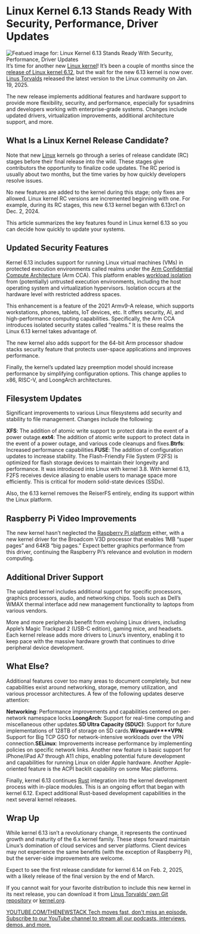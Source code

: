 # Linux Kernel 6.13 Stands Ready With Security, Performance, Driver Updates
![Featued image for: Linux Kernel 6.13 Stands Ready With Security, Performance, Driver Updates](https://cdn.thenewstack.io/media/2025/01/89696443-getty-images-cobtu8xq11c-unsplash-1024x768.jpg)
It’s time for another new [Linux kernel](https://thenewstack.io/learning-linux-start-here/)! It’s been a couple of months since the [release of Linux kernel 6.12](https://thenewstack.io/linux-kernel-6-12-is-official-real-time-app-support-better-scheduling/), but the wait for the new 6.13 kernel is now over. [Linus Torvalds](https://thenewstack.io/linus-torvalds-c-vs-rust-debate-has-religious-undertones/) released the latest version to the Linux community on Jan. 19, 2025.

The new release implements additional features and hardware support to provide more flexibility, security, and performance, especially for sysadmins and developers working with enterprise-grade systems. Changes include updated drivers, virtualization improvements, additional architecture support, and more.

## What Is a Linux Kernel Release Candidate?
Note that new [Linux](https://thenewstack.io/introduction-to-linux-operating-system) kernels go through a series of release candidate (RC) stages before their final release into the wild. These stages give contributors the opportunity to finalize code updates. The RC period is usually about two months, but the time varies by how quickly developers resolve issues.

No new features are added to the kernel during this stage; only fixes are allowed. Linux kernel RC versions are incremented beginning with one. For example, during its RC stages, this new 6.13 kernel began with 6.13rc1 on Dec. 2, 2024.

This article summarizes the key features found in Linux kernel 6.13 so you can decide how quickly to update your systems.

## Updated Security Features
Kernel 6.13 includes support for running Linux virtual machines (VMs) in protected execution environments called realms under the [Arm Confidential Compute Architecture](https://www.arm.com/architecture/security-features/arm-confidential-compute-architecture) (Arm CCA). This platform enables [workload isolation](https://thenewstack.io/confidential-computing-makes-inroads-to-the-cloud/) from (potentially) untrusted execution environments, including the host operating system and virtualization hypervisors. Isolation occurs at the hardware level with restricted address spaces.

This enhancement is a feature of the 2021 Armv9-A release, which supports workstations, phones, tablets, IoT devices, etc. It offers security, AI, and high-performance computing capabilities. Specifically, the Arm CCA introduces isolated security states called “realms.” It is these realms the Linux 6.13 kernel takes advantage of.

The new kernel also adds support for the 64-bit Arm processor shadow stacks security feature that protects user-space applications and improves performance.

Finally, the kernel’s updated lazy preemption model should increase performance by simplifying configuration options. This change applies to x86, RISC-V, and LoongArch architectures.

## Filesystem Updates
Significant improvements to various Linux filesystems add security and stability to file management. Changes include the following:

**XFS**: The addition of atomic write support to protect data in the event of a power outage.**ext4**: The addition of atomic write support to protect data in the event of a power outage, and various code cleanups and fixes.**Btrfs**: Increased performance capabilities.**FUSE**: The addition of configuration updates to increase stability.
The Flash-Friendly File System (F2FS) is optimized for flash storage devices to maintain their longevity and performance. It was introduced into Linux with kernel 3.8. With kernel 6.13, F2FS receives device aliasing to enable users to manage space more efficiently. This is critical for modern solid-state devices (SSDs).

Also, the 6.13 kernel removes the ReiserFS entirely, ending its support within the Linux platform.

## Raspberry Pi Video Improvements
The new kernel hasn’t neglected the [Raspberry Pi platform](https://thenewstack.io/the-new-2gb-raspberry-pi-5-another-option-for-linux-sysadmins/) either, with a new kernel driver for the Broadcom V3D processor that enables 1MB “super pages” and 64KB “big pages.” Expect better graphics performance from this driver, continuing the Raspberry Pi’s relevance and evolution in modern computing.

## Additional Driver Support
The updated kernel includes additional support for specific processors, graphics processors, audio, and networking chips. Tools such as Dell’s WMAX thermal interface add new management functionality to laptops from various vendors.

More and more peripherals benefit from evolving Linux drivers, including Apple’s Magic Trackpad 2 (USB-C edition), gaming mice, and headsets. Each kernel release adds more drivers to Linux’s inventory, enabling it to keep pace with the massive hardware growth that continues to drive peripheral device development.

## What Else?
Additional features cover too many areas to document completely, but new capabilities exist around networking, storage, memory utilization, and various processor architectures. A few of the following updates deserve attention:

**Networking**: Performance improvements and capabilities centered on per-network namespace locks.**LoongArch**: Support for real-time computing and miscellaneous other updates.**SD Ultra Capacity (SDUC)**: Support for future implementations of 128TB of storage on SD cards.**Wireguard****VPN**: Support for Big TCP GSO for network-intensive workloads over the VPN connection.**SELinux**: Improvements increase performance by implementing policies on specific network links.
Another new feature is basic support for iPhone/iPad A7 through A11 chips, enabling potential future development and capabilities for running Linux on older Apple hardware. Another Apple-oriented feature is the ACPI backlit capability on some Mac platforms.

Finally, kernel 6.13 continues [Rust](https://thenewstack.io/rusts-rapid-rise-foundation-fuels-language-growth/) integration into the kernel development process with in-place modules. This is an ongoing effort that began with kernel 6.12. Expect additional Rust-based development capabilities in the next several kernel releases.

## Wrap Up
While kernel 6.13 isn’t a revolutionary change, it represents the continued growth and maturity of the 6.x kernel family. These steps forward maintain Linux’s domination of cloud services and server platforms. Client devices may not experience the same benefits (with the exception of Raspberry Pi), but the server-side improvements are welcome.

Expect to see the first release candidate for kernel 6.14 on Feb. 2, 2025, with a likely release of the final version by the end of March.

If you cannot wait for your favorite distribution to include this new kernel in its next release, you can download it from [Linus Torvalds’ own Git repository](https://git.kernel.org/pub/scm/linux/kernel/git/torvalds/linux.git/snapshot/linux-6.13.tar.gz) or [kernel.org](https://www.kernel.org/).

[
YOUTUBE.COM/THENEWSTACK
Tech moves fast, don't miss an episode. Subscribe to our YouTube
channel to stream all our podcasts, interviews, demos, and more.
](https://youtube.com/thenewstack?sub_confirmation=1)